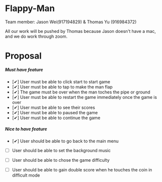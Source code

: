 # Flappy-Man

Team member:
Jason Wei(917194829) & Thomas Yu (916984372)

All our work will be pushed by Thomas because Jason doesn't have a mac, and we do work through zoom.


#	Proposal
##### Must have feature

- [✔︎] User must be able to click start to start game <br />
- [✔︎] User must be able to tap to make the man flap <br />
- [✔︎] The game must be over when the man toches the pipe or ground <br />
- [✔︎] User must be able to restart the game immediately once the game is over <br />
- [✔︎] User must be able to see their scores <br />
- [✔︎] User must be able to paused the game <br />
- [✔︎] User must be able to continue the game <br />


##### Nice to have feature

- [✔︎] User should be able to go back to the main menu <br />
- [ ] User should be able to set the background music
- [ ] User should be able to chose the game difficulty
- [ ] User should be able to gain double score when he touches the coin in difficult mode



